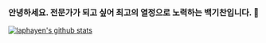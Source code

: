 ### 안녕하세요. 전문가가 되고 싶어 최고의 열정으로 노력하는 백기찬입니다. 👋

[![laphayen's github stats](https://github-readme-stats.vercel.app/api?username=laphayen&hide=stars,contribs&count_private=true)](https://github.com/laphayen/github-readme-stats)


<!--
**laphayen/laphayen** is a ✨ _special_ ✨ repository because its `README.md` (this file) appears on your GitHub profile.

Here are some ideas to get you started:

- 🔭 I’m currently working on ...
- 🌱 I’m currently learning ...
- 👯 I’m looking to collaborate on ...
- 🤔 I’m looking for help with ...
- 💬 Ask me about ...
- 📫 How to reach me: ...
- 😄 Pronouns: ...
- ⚡ Fun fact: ...
-->

